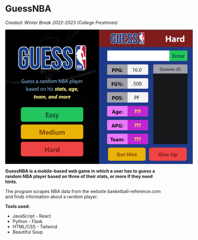 # GuessNBA

<i>Created: Winter Break 2022-2023 (College Freshman)</i>

<div style="display: flex;">
  <img src="client/public/guessnba2.png" style="width: 300px"/>
  <img src="client/public/guessnba1.png" style="width: 300px"/>
</div>

<b>GuessNBA is a mobile-based web game in which a user has to guess a random NBA player based on three of their stats, or more if they need hints.</b>

The program scrapes NBA data from the website basketball-reference.com and finds information about a random player.<br>

  <b>Tools used:</b>
 - JavaScript - React
 - Python - Flask
 - HTML/CSS - Tailwind
 - Beautiful Soup
